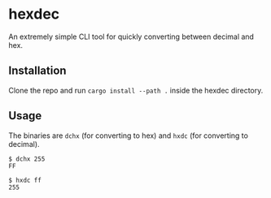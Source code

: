 # hexdec
An extremely simple CLI tool for quickly converting between decimal and hex.

## Installation
Clone the repo and run `cargo install --path .` inside the hexdec directory.

## Usage
The binaries are `dchx` (for converting to hex) and `hxdc` (for converting to decimal).
```
$ dchx 255
FF
```

```
$ hxdc ff
255
```
